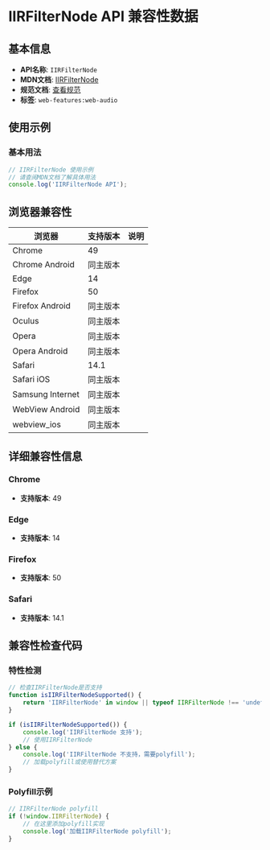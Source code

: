 # IIRFilterNode API 兼容性数据

## 基本信息

- **API名称**: `IIRFilterNode`
- **MDN文档**: [IIRFilterNode](https://developer.mozilla.org/docs/Web/API/IIRFilterNode)
- **规范文档**: [查看规范](https://webaudio.github.io/web-audio-api/#IIRFilterNode)
- **标签**: `web-features:web-audio`

## 使用示例

### 基本用法

```javascript
// IIRFilterNode 使用示例
// 请查阅MDN文档了解具体用法
console.log('IIRFilterNode API');
```

## 浏览器兼容性

| 浏览器 | 支持版本 | 说明 |
|--------|----------|------|
| Chrome | 49 |  |
| Chrome Android | 同主版本 |  |
| Edge | 14 |  |
| Firefox | 50 |  |
| Firefox Android | 同主版本 |  |
| Oculus | 同主版本 |  |
| Opera | 同主版本 |  |
| Opera Android | 同主版本 |  |
| Safari | 14.1 |  |
| Safari iOS | 同主版本 |  |
| Samsung Internet | 同主版本 |  |
| WebView Android | 同主版本 |  |
| webview_ios | 同主版本 |  |

## 详细兼容性信息

### Chrome

- **支持版本**: 49

### Edge

- **支持版本**: 14

### Firefox

- **支持版本**: 50

### Safari

- **支持版本**: 14.1

## 兼容性检查代码

### 特性检测

```javascript
// 检查IIRFilterNode是否支持
function isIIRFilterNodeSupported() {
    return 'IIRFilterNode' in window || typeof IIRFilterNode !== 'undefined';
}

if (isIIRFilterNodeSupported()) {
    console.log('IIRFilterNode 支持');
    // 使用IIRFilterNode
} else {
    console.log('IIRFilterNode 不支持，需要polyfill');
    // 加载polyfill或使用替代方案
}
```

### Polyfill示例

```javascript
// IIRFilterNode polyfill
if (!window.IIRFilterNode) {
    // 在这里添加polyfill实现
    console.log('加载IIRFilterNode polyfill');
}
```

